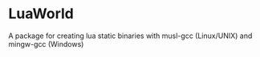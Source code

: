 # LuaWorld
A package for creating lua static binaries with musl-gcc (Linux/UNIX) and mingw-gcc (Windows)
